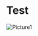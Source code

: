 # Test

![Picture1](https://user-images.githubusercontent.com/99771564/171089232-518a0227-ce85-4046-bf3e-c9a4d9850521.png)

